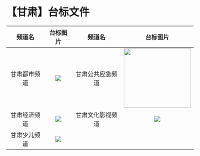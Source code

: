 # 【甘肃】台标文件
|频道名|台标图片|频道名|台标图片|
|:---:|:---:|:---:|:---:|
|甘肃都市频道|<img src="https://raw.githubusercontent.com/wanglindl/TVLogo/main/img/Gansu1.png">|甘肃公共应急频道|<img src="https://github.com/atsushi444/iptv/blob/main/logo/other/gsgg.png" width="180" height="160">
|甘肃经济频道|<img src="https://raw.githubusercontent.com/wanglindl/TVLogo/main/img/Gansu2.png">|甘肃文化影视频道|<img src="https://raw.githubusercontent.com/wanglindl/TVLogo/main/img/Gansu3.png">
|甘肃少儿频道|<img src="https://raw.githubusercontent.com/wanglindl/TVLogo/main/img/Gansu4.png">|
